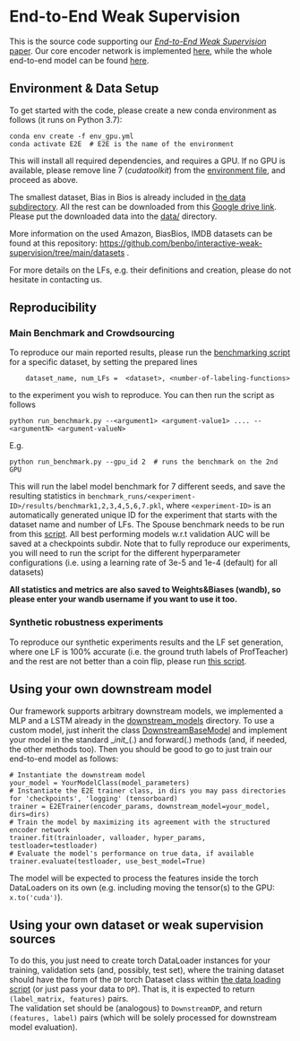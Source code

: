 # End-to-End Weak Supervision

This is the source code supporting our [*End-to-End Weak Supervision* paper](https://arxiv.org/abs/2107.02233).
Our core encoder network is implemented [here](encoder_network.py), while the whole end-to-end model 
 can be found [here](end_to_end_ws_model.py).

## Environment & Data Setup

To get started with the code, please create a new conda environment as follows (it runs on Python 3.7):

    conda env create -f env_gpu.yml 
    conda activate E2E  # E2E is the name of the environment
    
This will install all required dependencies, and requires a GPU. If no GPU is available, please 
remove line 7 (*cudatoolkit*) from the [environment file](env_gpu.yml), and proceed as above.

The smallest dataset, Bias in Bios is already included in [the data subdirectory](data/).
All the rest can be downloaded from this [Google drive link](https://drive.google.com/drive/folders/1v7IzA3Ab5zDEsRpLBWmJnXo5841tSOlh?usp=sharing).
Please put the downloaded data into the [data/](data) directory.

More information on the used Amazon, BiasBios, IMDB datasets can be found at this repository: https://github.com/benbo/interactive-weak-supervision/tree/main/datasets
.

For more details on the LFs, e.g. their definitions and creation, please do not hesitate in contacting us.
## Reproducibility

### Main Benchmark and Crowdsourcing
To reproduce our main reported results, please run the [benchmarking script](run_benchmark.py) for a specific dataset, by setting the prepared lines

        dataset_name, num_LFs =  <dataset>, <number-of-labeling-functions>      

to the experiment you wish to reproduce.
You can then run the script as follows

    python run_benchmark.py --<argument1> <argument-value1> .... --<argumentN> <argument-valueN>
E.g.

    python run_benchmark.py --gpu_id 2  # runs the benchmark on the 2nd GPU

This will run the label model benchmark for 7 different seeds, and save the resulting statistics
in ``benchmark_runs/<experiment-ID>/results/benchmark1,2,3,4,5,6,7.pkl``, where ``<experiment-ID>`` is an
 automatically generated unique ID for the experiment that starts with the dataset name and number of LFs. 
The Spouse benchmark needs to be run from this [script](run_benchmark_spouses.py).
All best performing models w.r.t validation AUC will be saved at a checkpoints subdir.
Note that to fully reproduce our experiments, you will need to run the script
for the different hyperparameter configurations (i.e. using a learning rate of 3e-5 and 1e-4 (default) for all datasets)
 
**All statistics and metrics are also saved to Weights&Biases (wandb), so please enter your wandb username
if you want to use it too.**

### Synthetic robustness experiments
 
To reproduce our synthetic experiments results and the LF set generation, where one LF is 100% accurate (i.e. the ground truth labels
of ProfTeacher) and the rest are not better than a coin flip, please run [this script](run_robustness_exps.py).


## Using your own downstream model

Our framework supports arbitrary downstream models, we implemented a MLP and a LSTM already in the
 [downstream_models](downstream_models) directory. To use a custom model, just inherit the class
 [DownstreamBaseModel](downstream_models/base_model.py) and implement your model in the standard 
 \__init\__(.) and forward(.) methods (and, if needed, the other methods too).
  Then you should be good to go to just train our end-to-end model as follows:
  
    # Instantiate the downstream model
    your_model = YourModelClass(model_parameters)
    # Instantiate the E2E trainer class, in dirs you may pass directories for 'checkpoints', 'logging' (tensorboard)                 
    trainer = E2ETrainer(encoder_params, downstream_model=your_model, dirs=dirs)
    # Train the model by maximizing its agreement with the structured encoder network
    trainer.fit(trainloader, valloader, hyper_params, testloader=testloader)
    # Evaluate the model's performance on true data, if available
    trainer.evaluate(testloader, use_best_model=True)

The model will be expected to process the features inside the torch DataLoaders on its own 
(e.g. including moving the tensor(s) to the GPU: ``x.to('cuda')``).


## Using your own dataset or weak supervision sources
To do this, you just need to create torch DataLoader instances for your training, validation sets
(and, possibly, test set), where the training dataset should have the form of the ``DP`` torch Dataset
class within [the data loading script](utils/data_loading.py) (or just pass your data to ``DP``).
That is, it is expected to return ``(label_matrix, features)`` pairs. <br>
The validation set should be (analogous) to ``DownstreamDP``, and return ``(features, label)``
pairs (which will be solely processed for downstream model evaluation).

